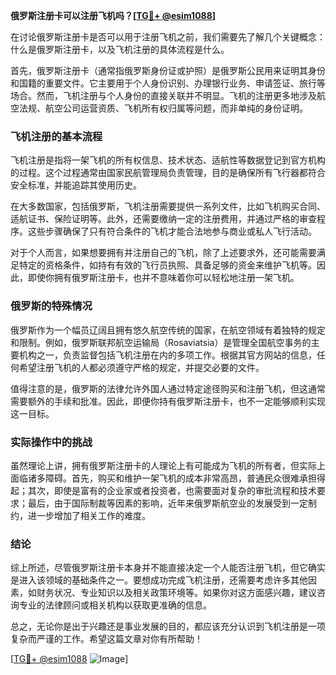 **俄罗斯注册卡可以注册飞机吗？[[TG💪+ @esim1088](https://t.me/s/esim1088)]**

在讨论俄罗斯注册卡是否可以用于注册飞机之前，我们需要先了解几个关键概念：什么是俄罗斯注册卡，以及飞机注册的具体流程是什么。

首先，俄罗斯注册卡（通常指俄罗斯身份证或护照）是俄罗斯公民用来证明其身份和国籍的重要文件。它主要用于个人身份识别、办理银行业务、申请签证、旅行等场合。然而，飞机注册与个人身份的直接关联并不明显。飞机的注册更多地涉及航空法规、航空公司运营资质、飞机所有权归属等问题，而非单纯的身份证明。

### 飞机注册的基本流程

飞机注册是指将一架飞机的所有权信息、技术状态、适航性等数据登记到官方机构的过程。这个过程通常由国家民航管理局负责管理，目的是确保所有飞行器都符合安全标准，并能追踪其使用历史。

在大多数国家，包括俄罗斯，飞机注册需要提供一系列文件，比如飞机购买合同、适航证书、保险证明等。此外，还需要缴纳一定的注册费用，并通过严格的审查程序。这些步骤确保了只有符合条件的飞机才能合法地参与商业或私人飞行活动。

对于个人而言，如果想要拥有并注册自己的飞机，除了上述要求外，还可能需要满足特定的资格条件，如持有有效的飞行员执照、具备足够的资金来维护飞机等。因此，即使你拥有俄罗斯注册卡，也并不意味着你可以轻松地注册一架飞机。

### 俄罗斯的特殊情况

俄罗斯作为一个幅员辽阔且拥有悠久航空传统的国家，在航空领域有着独特的规定和限制。例如，俄罗斯联邦航空运输局（Rosaviatsia）是管理全国航空事务的主要机构之一，负责监督包括飞机注册在内的多项工作。根据其官方网站的信息，任何希望注册飞机的人都必须遵守严格的规定，并提交必要的文件。

值得注意的是，俄罗斯的法律允许外国人通过特定途径购买和注册飞机，但这通常需要额外的手续和批准。因此，即便你持有俄罗斯注册卡，也不一定能够顺利实现这一目标。

### 实际操作中的挑战

虽然理论上讲，拥有俄罗斯注册卡的人理论上有可能成为飞机的所有者，但实际上面临诸多障碍。首先，购买和维护一架飞机的成本非常高昂，普通民众很难承担得起；其次，即使是富有的企业家或者投资者，也需要面对复杂的审批流程和技术要求；最后，由于国际制裁等因素的影响，近年来俄罗斯航空业的发展受到一定制约，进一步增加了相关工作的难度。

### 结论

综上所述，尽管俄罗斯注册卡本身并不能直接决定一个人能否注册飞机，但它确实是进入该领域的基础条件之一。要想成功完成飞机注册，还需要考虑许多其他因素，如财务状况、专业知识以及相关政策环境等。如果你对这方面感兴趣，建议咨询专业的法律顾问或相关机构以获取更准确的信息。

总之，无论你是出于兴趣还是事业发展的目的，都应该充分认识到飞机注册是一项复杂而严谨的工作。希望这篇文章对你有所帮助！

[[TG💪+ @esim1088](https://t.me/s/esim1088) ![Image](https://i.postimg.cc/4NQfJmqS/Snipaste-2025-05-13-00-14-12.png)]